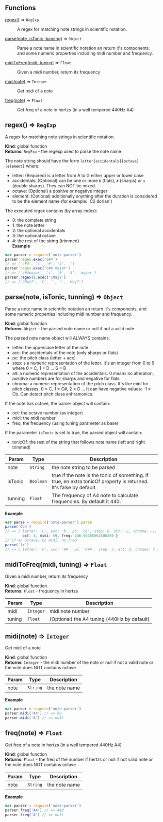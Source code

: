 ## Functions

<dl>
<dt><a href="#regex">regex()</a> ⇒ <code>RegExp</code></dt>
<dd><p>A regex for matching note strings in scientific notation.</p>
</dd>
<dt><a href="#parse">parse(note, isTonic, tunning)</a> ⇒ <code>Object</code></dt>
<dd><p>Parse a note name in scientific notation an return it&#39;s components,
and some numeric properties including midi number and frequency.</p>
</dd>
<dt><a href="#midiToFreq">midiToFreq(midi, tuning)</a> ⇒ <code>Float</code></dt>
<dd><p>Given a midi number, return its frequency</p>
</dd>
<dt><a href="#midi">midi(note)</a> ⇒ <code>Integer</code></dt>
<dd><p>Get midi of a note</p>
</dd>
<dt><a href="#freq">freq(note)</a> ⇒ <code>Float</code></dt>
<dd><p>Get freq of a note in hertzs (in a well tempered 440Hz A4)</p>
</dd>
</dl>

<a name="regex"></a>

## regex() ⇒ <code>RegExp</code>
A regex for matching note strings in scientific notation.

**Kind**: global function  
**Returns**: <code>RegExp</code> - the regexp used to parse the note name

The note string should have the form `letter[accidentals][octave][element]`
where:

- letter: (Required) is a letter from A to G either upper or lower case
- accidentals: (Optional) can be one or more `b` (flats), `#` (sharps) or `x` (double sharps).
They can NOT be mixed.
- octave: (Optional) a positive or negative integer
- element: (Optional) additionally anything after the duration is considered to
be the element name (for example: 'C2 dorian')

The executed regex contains (by array index):

- 0: the complete string
- 1: the note letter
- 2: the optional accidentals
- 3: the optional octave
- 4: the rest of the string (trimmed)  
**Example**  
```js
var parser = require('note-parser')
parser.regex.exec('c#4')
// => ['c#4', 'c', '#', '4', '']
parser.regex.exec('c#4 major')
// => ['c#4major', 'c', '#', '4', 'major']
parser.regex().exec('CMaj7')
// => ['CMaj7', 'C', '', '', 'Maj7']
```
<a name="parse"></a>

## parse(note, isTonic, tunning) ⇒ <code>Object</code>
Parse a note name in scientific notation an return it's components,
and some numeric properties including midi number and frequency.

**Kind**: global function  
**Returns**: <code>Object</code> - the parsed note name or null if not a valid note

The parsed note name object will ALWAYS contains:
- letter: the uppercase letter of the note
- acc: the accidentals of the note (only sharps or flats)
- pc: the pitch class (letter + acc)
- step: s a numeric representation of the letter. It's an integer from 0 to 6
where 0 = C, 1 = D ... 6 = B
- alt: a numeric representation of the accidentals. 0 means no alteration,
positive numbers are for sharps and negative for flats
- chroma: a numeric representation of the pitch class. It's like midi for
pitch classes. 0 = C, 1 = C#, 2 = D ... It can have negative values: -1 = Cb.
Can detect pitch class enhramonics.

If the note has octave, the parser object will contain:
- oct: the octave number (as integer)
- midi: the midi number
- freq: the frequency (using tuning parameter as base)

If the parameter `isTonic` is set to true, the parsed object will contain:
- tonicOf: the rest of the string that follows note name (left and right trimmed)  

| Param | Type | Description |
| --- | --- | --- |
| note | <code>String</code> | the note string to be parsed |
| isTonic | <code>Boolean</code> | true if the note is the tonic of something. If true, en extra tonicOf property is returned. It's false by default. |
| tunning | <code>Float</code> | The frequency of A4 note to calculate frequencies. By default it 440. |

**Example**  
```js
var parse = require('note-parser').parse
parse('Cb4')
// => { letter: 'C', acc: 'b', pc: 'Cb', step: 0, alt: -1, chroma: -1,
        oct: 4, midi: 59, freq: 246.94165062806206 }
// if no octave, no midi, no freq
parse('fx')
// => { letter: 'F', acc: '##', pc: 'F##', step: 3, alt: 2, chroma: 7 })
```
<a name="midiToFreq"></a>

## midiToFreq(midi, tuning) ⇒ <code>Float</code>
Given a midi number, return its frequency

**Kind**: global function  
**Returns**: <code>Float</code> - frequency in hertzs  

| Param | Type | Description |
| --- | --- | --- |
| midi | <code>Integer</code> | midi note number |
| tuning | <code>Float</code> | (Optional) the A4 tuning (440Hz by default) |

<a name="midi"></a>

## midi(note) ⇒ <code>Integer</code>
Get midi of a note

**Kind**: global function  
**Returns**: <code>Integer</code> - the midi number of the note or null if not a valid note
or the note does NOT contains octave  

| Param | Type | Description |
| --- | --- | --- |
| note | <code>String</code> | the note name |

**Example**  
```js
var parser = require('note-parser')
parser.midi('A4') // => 69
parser.midi('A') // => null
```
<a name="freq"></a>

## freq(note) ⇒ <code>Float</code>
Get freq of a note in hertzs (in a well tempered 440Hz A4)

**Kind**: global function  
**Returns**: <code>Float</code> - the freq of the number if hertzs or null if not valid note
or the note does NOT contains octave  

| Param | Type | Description |
| --- | --- | --- |
| note | <code>String</code> | the note name |

**Example**  
```js
var parser = require('note-parser')
parser.freq('A4') // => 440
parser.freq('A') // => null
```
